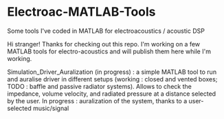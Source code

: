 # Electroac-MATLAB-Tools
Some tools I've coded in MATLAB for electroacoustics / acoustic DSP


Hi stranger! Thanks for checking out this repo. 
I'm working on a few MATLAB tools for electro-acoustics and will publish them here while I'm working. 


Simulation_Driver_Auralization (in progress) : a simple MATLAB tool to run and auralise driver in different setups (working : closed and vented boxes; TODO : baffle and passive radiator systems). Allows to check the impedance, volume velocity, and radiated pressure at a distance selected by the user. 
In progress : auralization of the system, thanks to a user-selected music/signal 
